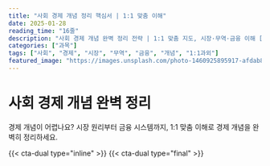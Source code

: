 ```yaml
---
title: "사회 경제 개념 정리 핵심서 | 1:1 맞춤 이해"
date: 2025-01-28
reading_time: "16줄"
description: "사회 경제 개념 완벽 정리 전략 | 1:1 맞춤 지도, 시장·무역·금융 이해 [2025년]"
categories: ["과목"]
tags: ["사회", "경제", "시장", "무역", "금융", "개념", "1:1과외"]
featured_image: "https://images.unsplash.com/photo-1460925895917-afdab827c52f?w=1200&h=630&fit=crop"
---
```


# 사회 경제 개념 완벽 정리

경제 개념이 어렵나요? 시장 원리부터 금융 시스템까지, 1:1 맞춤 이해로 경제 개념을 완벽히 정리하세요.

{{< cta-dual type="inline" >}}
{{< cta-dual type="final" >}}
